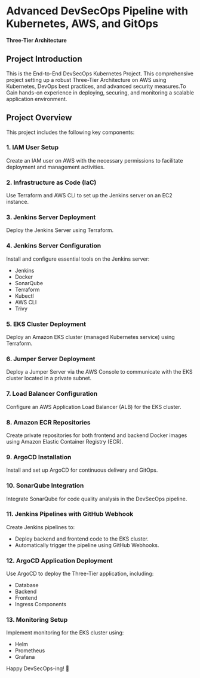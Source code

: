 # Advanced DevSecOps Pipeline with Kubernetes, AWS, and GitOps

**Three-Tier Architecture**

## Project Introduction
This is the End-to-End DevSecOps Kubernetes Project. This comprehensive project setting up a robust Three-Tier Architecture on AWS using Kubernetes, DevOps best practices, and advanced security measures.To Gain hands-on experience in deploying, securing, and monitoring a scalable application environment.

## Project Overview
This project includes the following key components:

### 1. IAM User Setup
Create an IAM user on AWS with the necessary permissions to facilitate deployment and management activities.

### 2. Infrastructure as Code (IaC)
Use Terraform and AWS CLI to set up the Jenkins server on an EC2 instance.

### 3. Jenkins Server Deployment
Deploy the Jenkins Server using Terraform.

### 4. Jenkins Server Configuration
Install and configure essential tools on the Jenkins server:
- Jenkins
- Docker
- SonarQube
- Terraform
- Kubectl
- AWS CLI
- Trivy

### 5. EKS Cluster Deployment
Deploy an Amazon EKS cluster (managed Kubernetes service) using Terraform.

### 6. Jumper Server Deployment
Deploy a Jumper Server via the AWS Console to communicate with the EKS cluster located in a private subnet.

### 7. Load Balancer Configuration
Configure an AWS Application Load Balancer (ALB) for the EKS cluster.

### 8. Amazon ECR Repositories
Create private repositories for both frontend and backend Docker images using Amazon Elastic Container Registry (ECR).

### 9. ArgoCD Installation
Install and set up ArgoCD for continuous delivery and GitOps.

### 10. SonarQube Integration
Integrate SonarQube for code quality analysis in the DevSecOps pipeline.

### 11. Jenkins Pipelines with GitHub Webhook
Create Jenkins pipelines to:
- Deploy backend and frontend code to the EKS cluster.
- Automatically trigger the pipeline using GitHub Webhooks.

### 12. ArgoCD Application Deployment
Use ArgoCD to deploy the Three-Tier application, including:
- Database
- Backend
- Frontend
- Ingress Components

### 13. Monitoring Setup
Implement monitoring for the EKS cluster using:
- Helm
- Prometheus
- Grafana

Happy DevSecOps-ing! 🚀
